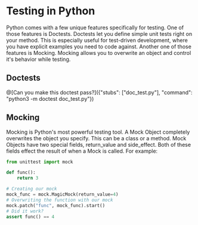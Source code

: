 # Testing in Python

Python comes with a few unique features specifically for testing.
One of those features is Doctests.
Doctests let you define simple unit tests right on your method.
This is especially useful for test-driven development, where you have explicit examples you need to code against.
Another one of those features is Mocking.
Mocking allows you to overwrite an object and control it's behavior while testing.

## Doctests

@[Can you make this doctest pass?]({"stubs": ["doc_test.py"], "command": "python3 -m doctest doc_test.py"})

## Mocking

Mocking is Python's most powerful testing tool.
A Mock Object completely overwrites the object you specify.
This can be a class or a method.
Mock Objects have two special fields, return_value and side_effect.
Both of these fields effect the result of when a Mock is called.
For example:
```python runnable
from unittest import mock

def func():
    return 3

# Creating our mock
mock_func = mock.MagicMock(return_value=4)
# Overwriting the function with our mock
mock.patch("func", mock_func).start()
# Did it work?
assert func() == 4
```